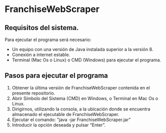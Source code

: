 # FranchiseWebScraper
## Requisitos del sistema.
Para ejecutar el programa será necesario:
- Un equipo con una versión de Java instalada superior a la versión 8.
- Conexión a internet estable.
- Terminal (Mac Os o Linux) o CMD (Windows) para ejecutar el programa.

## Pasos para ejecutar el programa
1.	Obtener la última versión de FranchiseWebScraper contenida en el presente repositorio.
2.	Abrir Símbolo del Sistema (CMD) en Windows, o Terminal en Mac Os o Linux.
3.	Dirigirnos, utilizando la consola, a la ubicación donde se encuentra almacenado el ejecutable de FranchiseWebScraper.
4.	Ejecutar el comando: "java -jar FranchiseWebScraper.jar"
5.	Introducir la opción deseada y pulsar “Enter”.  


